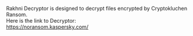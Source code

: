 Rakhni Decryptor is designed to decrypt files encrypted by Cryptokluchen Ransom.\
Here is the link to Decryptor:\
https://noransom.kaspersky.com/
